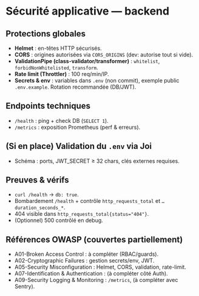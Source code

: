 # Sécurité applicative — backend

## Protections globales
- **Helmet** : en-têtes HTTP sécurisés.
- **CORS** : origines autorisées via `CORS_ORIGINS` (dev: autorise tout si vide).
- **ValidationPipe (class-validator/transformer)** : `whitelist`, `forbidNonWhitelisted`, `transform`.
- **Rate limit (Throttler)** : 100 req/min/IP.
- **Secrets & env** : variables dans `.env` (non commit), exemple public `.env.example`. Rotation recommandée (DB/JWT).

## Endpoints techniques
- `/health` : ping + check DB (`SELECT 1`).
- `/metrics` : exposition Prometheus (perf & erreurs).

## (Si en place) Validation du `.env` via Joi
- Schéma : ports, JWT_SECRET ≥ 32 chars, clés externes requises.

## Preuves & vérifs
- `curl /health` → `db: true`.
- Bombardement `/health` + contrôle `http_requests_total` et `…duration_seconds_*`.
- 404 visible dans `http_requests_total{status="404"}`.
- (Optionnel) 500 contrôlé en debug.

## Références OWASP (couvertes partiellement)
- A01-Broken Access Control : à compléter (RBAC/guards).
- A02-Cryptographic Failures : gestion secrets/env, JWT.
- A05-Security Misconfiguration : Helmet, CORS, validation, rate-limit.
- A07-Identification & Authentication : (à compléter côté Auth).
- A09-Security Logging & Monitoring : `/metrics`, (à compléter avec Sentry).